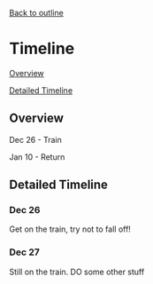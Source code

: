 [Back to outline](https://github.com/JoshBurke/Bike-a-boi/blob/master/README.md)
# Timeline
[Overview](https://github.com/JoshBurke/Bike-a-boi/blob/master/Timeline.md#overview)

[Detailed Timeline](https://github.com/JoshBurke/Bike-a-boi/blob/master/Timeline.md#detailed-timeline)

## Overview

Dec 26 - Train

Jan 10 - Return

## Detailed Timeline

### Dec 26
Get on the train, try not to fall off!

### Dec 27
Still on the train. DO some other stuff
